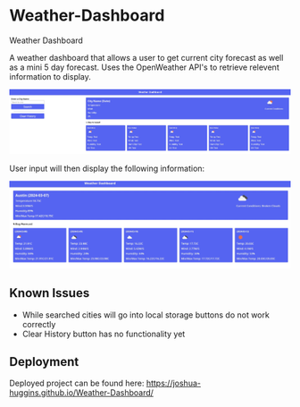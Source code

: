 # Weather-Dashboard
Weather Dashboard

A weather dashboard that allows a user to get current city forecast as well as a mini 5 day forecast. 
Uses the OpenWeather API's to retrieve relevent information to display. 

![dashboard Example](./assets/Dashboard.JPG)

User input will then display the following information:

![Shown info](./assets/Working.JPG)

## Known Issues

* While searched cities will go into local storage buttons do not work correctly 
* Clear History button has no functionality yet

 ## Deployment

Deployed project can be found here: https://joshua-huggins.github.io/Weather-Dashboard/
